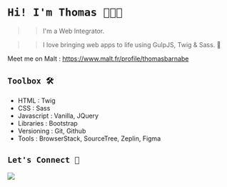 # **`Hi! I'm Thomas 👨🏻‍💻`**

>> I'm a Web Integrator.

>> I love bringing web apps to life using GulpJS, Twig & Sass. 🌱

Meet me on Malt : https://www.malt.fr/profile/thomasbarnabe

## **`Toolbox 🛠`**

- HTML : Twig
- CSS : Sass
- Javascript : Vanilla, JQuery
- Libraries : Bootstrap
- Versioning : Git, Github
- Tools : BrowserStack, SourceTree, Zeplin, Figma

## **`Let's Connect 🔗`**

[![](https://img.shields.io/badge/linkedin-%230077B5.svg?&style=for-the-badge&logo=linkedin&logoColor=white0e76a8)](https://www.linkedin.com/in/thomasbarnab%C3%A9/)
